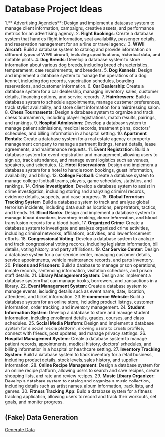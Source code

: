 # Database Project Ideas

1.** Advertising Agencies**: Design and implement a database system to manage client information, campaigns, creative assets, and performance metrics for an advertising agency.
2. **Flight Bookings**: Create a database system that handles flight information, seat availability, passenger details, and reservation management for an airline or travel agency.
3. **WWII Aircraft**: Build a database system to catalog and provide information on different types of WWII aircraft, including specifications, historical data, and notable pilots.
4. **Dog Breeds**: Develop a database system to store information about various dog breeds, including breed characteristics, temperament, care requirements, and breeders.
5. **Dog Kennels**: Design and implement a database system to manage the operations of a dog kennel, including dog records, vaccination schedules, boarding reservations, and customer information.
6. **Car Dealership**: Create a database system for a car dealership, managing inventory, sales, customer details, financing options, and service records.
7. **Hairdressers**: Build a database system to schedule appointments, manage customer preferences, track stylist availability, and store client information for a hairdressing salon.
8. **Chess Tournaments**: Design a database system to organize and track chess tournaments, including player registrations, match results, pairings, and rankings.
9. **Hospital Admissions**: Develop a database system to manage patient admissions, medical records, treatment plans, doctors' schedules, and billing information in a hospital setting.
10. **Apartment Rentals**: Create a database system for a real estate agency or property management company to manage apartment listings, tenant details, lease agreements, and maintenance requests.
11. **Event Registratio**n: Build a database system for event registration and management, allowing users to sign up, track attendance, and manage event logistics such as venues, speakers, and schedules.
12. **Hotel Reservations**: Design and implement a database system for a hotel to handle room bookings, guest information, availability, and billing.
13. **College Football**: Create a database system to manage college football teams, players, game schedules, statistics, and rankings.
14. **Crime Investigation**: Develop a database system to assist in crime investigation, including storing and analyzing criminal records, evidence details, suspects, and case progress.
15. **Global Terrorism Tracking Syste**m: Build a database system to track and analyze global terrorism incidents, including data such as locations, perpetrators, tactics, and trends.
16. **Blood Banks**: Design and implement a database system to manage blood donations, inventory tracking, donor information, and blood transfusion records for a blood bank.
17. **Organized Crime**: Create a database system to investigate and analyze organized crime activities, including criminal networks, affiliations, activities, and law enforcement efforts.
18. **Congressional Voting**: Develop a database system to analyze and track congressional voting records, including legislator information, bill details, voting history, and party affiliations.
19. **Car Service Center**: Design a database system for a car service center, managing customer details, service appointments, vehicle maintenance records, and parts inventory.
20. **Prisons and Prisoners**: Build a database to manage prison operations, inmate records, sentencing information, visitation schedules, and prison staff details.
21. **Library Management System**: Design and implement a database system that can manage books, borrowers, and transactions in a library.
22. **Event Management System**: Create a database system to manage events, including details such as event name, date, location, attendees, and ticket information.
23. **E-commerce Website**: Build a database system for an online store, including product listings, customer information, order tracking, and inventory management.
24. **Student Information System**: Develop a database to store and manage student information, including enrollment details, grades, courses, and class schedules.
25. **Social Media Platform**: Design and implement a database system for a social media platform, allowing users to create profiles, connect with friends, post updates, and manage privacy settings.
26. **Hospital Management System**: Create a database system to manage patient records, appointments, medical history, doctors' schedules, and billing information in a hospital or healthcare setting.
27. **Inventory Tracking System**: Build a database system to track inventory for a retail business, including product details, stock levels, sales history, and supplier information.
28. **Online Recipe Management**: Design a database system for an online recipe platform, allowing users to search and save recipes, create shopping lists, and rate and review recipes.
29. **Music Library Organizer**: Develop a database system to catalog and organize a music collection, including details such as artist names, album information, track lists, and genres.
30. **Fitness Tracking App**: Build a database system for a fitness tracking application, allowing users to record and track their workouts, set goals, and monitor progress.


## (Fake) Data Generation

[Generate Data](https://generatedata.com)
